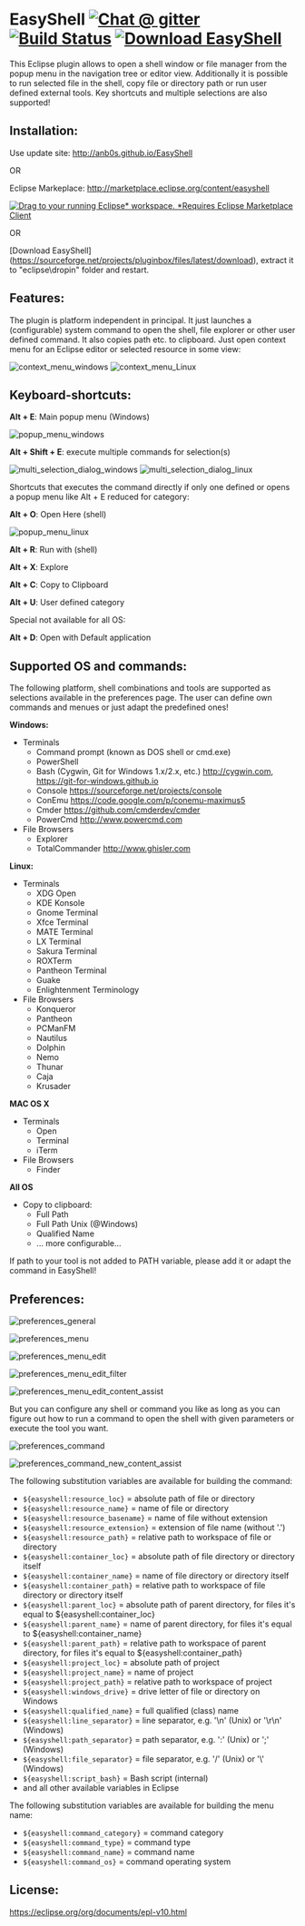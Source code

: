 # EasyShell [![Chat @ gitter](https://badges.gitter.im/Join%20Chat.svg)](https://gitter.im/anb0s/Lobby) [![Build Status](https://travis-ci.org/anb0s/EasyShell.svg)](https://travis-ci.org/anb0s/EasyShell) [![Download EasyShell](https://img.shields.io/sourceforge/dt/pluginbox.svg)](https://sourceforge.net/projects/pluginbox/files/latest/download)
This Eclipse plugin allows to open a shell window or file manager from the popup menu in the navigation tree or editor view. Additionally it is possible to run selected file in the shell, copy file or directory path or run user defined external tools. Key shortcuts and multiple selections are also supported!

Installation:
-------------
Use update site: http://anb0s.github.io/EasyShell

OR

Eclipse Markeplace: http://marketplace.eclipse.org/content/easyshell

<a href="http://marketplace.eclipse.org/marketplace-client-intro?mpc_install=974" class="drag" title="Drag to your running Eclipse* workspace. *Requires Eclipse Marketplace Client"><img class="img-responsive" src="https://marketplace.eclipse.org/sites/all/themes/solstice/public/images/marketplace/btn-install.png" alt="Drag to your running Eclipse* workspace. *Requires Eclipse Marketplace Client" /></a>

OR

[Download EasyShell] (https://sourceforge.net/projects/pluginbox/files/latest/download), extract it to "eclipse\dropin" folder and restart.

Features:
---------

The plugin is platform independent in principal. It just launches a (configurable) system command to open the shell, file explorer or other user defined command. It also copies path etc. to clipboard. Just open context menu for an Eclipse editor or selected resource in some view:

![context_menu_windows](https://raw.githubusercontent.com/anb0s/EasyShell/master/site/images/EasyShell_2.0_context_menu_windows.png "Context Menu @ Windows")
![context_menu_Linux](https://raw.githubusercontent.com/anb0s/EasyShell/master/site/images/EasyShell_2.1_context_menu_linux.png "Context Menu @ Linux")

Keyboard-shortcuts:
-------------------

**Alt + E**: Main popup menu (Windows)

![popup_menu_windows](https://raw.githubusercontent.com/anb0s/EasyShell/master/site/images/EasyShell_2.0_popup_menu_windows.png "Popup Menu @ Windows (Alt+E)")

**Alt + Shift + E**: execute multiple commands for selection(s)

![multi_selection_dialog_windows](https://raw.githubusercontent.com/anb0s/EasyShell/master/site/images/EasyShell_2.0_multi-selection_dialog_windows.png "Dialog for multiple tool selection @ Windows (Alt+Shift+E)")
![multi_selection_dialog_linux](https://raw.githubusercontent.com/anb0s/EasyShell/master/site/images/EasyShell_2.1_multi-selection_dialog_linux.png "Dialog for multiple tool selection @ Linux (Alt+Shift+E)")

Shortcuts that executes the command directly if only one defined or opens a popup menu like Alt + E reduced for category:

**Alt + O**: Open Here (shell)

![popup_menu_linux](https://raw.githubusercontent.com/anb0s/EasyShell/master/site/images/EasyShell_2.1_popup_menu_linux.png "Popup Menu @ Linux (Alt+O)")

**Alt + R**: Run with (shell)

**Alt + X**: Explore

**Alt + C**: Copy to Clipboard

**Alt + U**: User defined category

Special not available for all OS:

**Alt + D**: Open with Default application

Supported OS and commands:
--------------------------

The following platform, shell combinations and tools are supported as selections available in the preferences page. The user can define own commands and menues or just adapt the predefined ones!

**Windows:**
- Terminals
  - Command prompt (known as DOS shell or cmd.exe)
  - PowerShell
  - Bash (Cygwin, Git for Windows 1.x/2.x, etc.)
    http://cygwin.com, https://git-for-windows.github.io
  - Console
    https://sourceforge.net/projects/console
  - ConEmu 
    https://code.google.com/p/conemu-maximus5
  - Cmder
    https://github.com/cmderdev/cmder
  - PowerCmd
    http://www.powercmd.com
- File Browsers
  - Explorer
  - TotalCommander
    http://www.ghisler.com  

**Linux:**
- Terminals
  - XDG Open
  - KDE Konsole
  - Gnome Terminal
  - Xfce Terminal
  - MATE Terminal
  - LX Terminal
  - Sakura Terminal
  - ROXTerm
  - Pantheon Terminal
  - Guake
  - Enlightenment Terminology
- File Browsers
  - Konqueror
  - Pantheon
  - PCManFM
  - Nautilus
  - Dolphin
  - Nemo
  - Thunar
  - Caja
  - Krusader

**MAC OS X**
- Terminals
  - Open
  - Terminal
  - iTerm
- File Browsers
  - Finder

**All OS**
- Copy to clipboard:
  - Full Path
  - Full Path Unix (@Windows)
  - Qualified Name
  - ... more configurable...

If path to your tool is not added to PATH variable, please add it or adapt the command in EasyShell!

Preferences:
------------

![preferences_general](https://raw.githubusercontent.com/anb0s/EasyShell/master/site/images/EasyShell_2.1_preferences_general.png "Preferences - General")

![preferences_menu](https://raw.githubusercontent.com/anb0s/EasyShell/master/site/images/EasyShell_2.1_preferences_menu_linux.png "Preferences - Menu")

![preferences_menu_edit](https://raw.githubusercontent.com/anb0s/EasyShell/master/site/images/EasyShell_2.1_preferences_menu_edit.png "Preferences - Menu 'Edit'")

![preferences_menu_edit_filter](https://raw.githubusercontent.com/anb0s/EasyShell/master/site/images/EasyShell_2.1_preferences_menu_edit_filter.png "Preferences - Menu 'Edit' with filter")

![preferences_menu_edit_content_assist](https://raw.githubusercontent.com/anb0s/EasyShell/master/site/images/EasyShell_2.1_preferences_menu_edit_content_assist.png "Preferences - Menu 'Edit' with content assist")

But you can configure any shell or command you like as long as you can figure out how to run a command to open the shell with given
parameters or execute the tool you want.

![preferences_command](https://raw.githubusercontent.com/anb0s/EasyShell/master/site/images/EasyShell_2.1_preferences_command_linux.png "Preferences - Command")

![preferences_command_new_content_assist](https://raw.githubusercontent.com/anb0s/EasyShell/master/site/images/EasyShell_2.1_preferences_command_new.png "Preferences - Command 'New' with content assist")

The following substitution variables are available for building the command:

- ```${easyshell:resource_loc}``` = absolute path of file or directory
- ```${easyshell:resource_name}``` = name of file or directory
- ```${easyshell:resource_basename}``` = name of file without extension
- ```${easyshell:resource_extension}``` = extension of file name (without '.')
- ```${easyshell:resource_path}``` = relative path to workspace of file or directory
- ```${easyshell:container_loc}``` = absolute path of file directory or directory itself
- ```${easyshell:container_name}``` = name of file directory or directory itself
- ```${easyshell:container_path}``` = relative path to workspace of file directory or directory itself
- ```${easyshell:parent_loc}``` = absolute path of parent directory, for files it's equal to ${easyshell:container_loc}
- ```${easyshell:parent_name}``` = name of parent directory, for files it's equal to ${easyshell:container_name}
- ```${easyshell:parent_path}``` = relative path to workspace of parent directory, for files it's equal to ${easyshell:container_path}
- ```${easyshell:project_loc}``` = absolute path of project
- ```${easyshell:project_name}``` = name of project
- ```${easyshell:project_path}``` = relative path to workspace of project
- ```${easyshell:windows_drive}``` = drive letter of file or directory on Windows
- ```${easyshell:qualified_name}``` = full qualified (class) name
- ```${easyshell:line_separator}``` = line separator, e.g. '\\n' (Unix) or '\\r\\n' (Windows)
- ```${easyshell:path_separator}``` = path separator, e.g. ':' (Unix) or ';' (Windows)
- ```${easyshell:file_separator}``` = file separator, e.g. '/' (Unix) or '\\' (Windows)
- ```${easyshell:script_bash}``` = Bash script (internal)
- and all other available variables in Eclipse

The following substitution variables are available for building the menu name:
- ```${easyshell:command_category}``` = command category
- ```${easyshell:command_type}``` = command type
- ```${easyshell:command_name}``` = command name
- ```${easyshell:command_os}``` = command operating system

License:
--------
https://eclipse.org/org/documents/epl-v10.html
